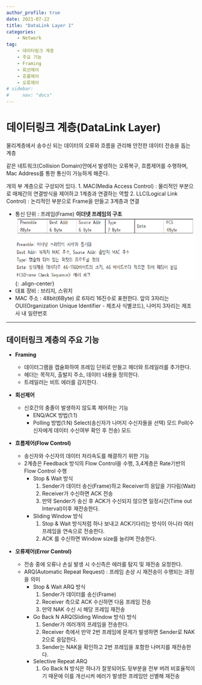 ```yaml
---
author_profile: true
date: 2021-07-22
title: "DataLink Layer 1"
categories: 
    - Network
tag: 
    - 데이터링크 계층
    - 주요 기능
    - Framing
    - 회선제어
    - 흐름제어
    - 오류제어
# sidebar:
#     nav: "docs"
---
```


# 데이터링크 계층(DataLink Layer)

물리계층에서 송수신 되는 데이터의 오류와 흐름을 관리해 안전한 데이터 전송을 돕는 계층

같은 네트워크(Collision Domain)안에서 발생하는 오류복구, 흐름제어를 수행하며, Mac Address를 통한 통신이 가능하게 해준다.

개의 부 계층으로 구성되어 있다.
    1. MAC(Media Access Control) : 물리적인 부분으로 매체간의 연결방식을 제어하고 1계층과 연결하는 역할
    2. LLC(Logical Link Control) : 논리적인 부분으로 Frame을 만들고 3계층과 연결

- 통신 단위 : 프레임(Frame)
**이더넷 프레임의 구조**
![이더넷 프레임 구조](/assets/images/2021-07-22/Ethernet_frame.PNG){: .align-center}
- 대표 장비 : 브리지, 스위치
- MAC 주소 : 48bit(6Byte) 로 6자리 16진수로 표현한다. 앞의 3자리는 OUI(Organization Unique Identifier - 제조사 식별코드), 나머지 3자리는 제조사 내 일련번호

---

## 데이터링크 계층의 주요 기능

- **Framing**
    - 데이터그램을 캡슐화하여 프레임 단위로 만들고 헤더와 트레일러를 추가한다.
    - 헤더는 목적지, 출발지 주소, 데이터 내용을 정의한다.
    - 트레일러는 비트 에러를 감지한다.

- **회선제어**
    - 신호간의 충졸이 발생하지 않도록 제어하는 기능
        - ENQ/ACK 방법(1:1)
        - Polling 방법(1:N) 
        Select(송신자가 나머지 수신자들을 선택) 모드
        Poll(수신자에게 데이터 수신여부 확인 후 전송) 모드

- **흐름제어(Flow Control)**
    - 송신자와 수신자의 데이터 처리속도를 해결하기 위한 기능
    - 2계층은 Feedback 방식의 Flow Control을 수행, 3,4계층은 Rate기반의 Flow Control 수행
        - Stop & Wait 방식
            1. Sender가 데이터 송신(Frame)하고 Receiver의 응답을 기다림(Wait)
            2. Receiver가 수신하면 ACK 전송
            3. 만약 Sender가 송신 후 ACK가 수신되지 않으면 일정시간(Time out Interval)이후 재전송한다.
        - Sliding Window 방식
            1. Stop & Wait 방식처럼 하나 보내고 ACK기다리는 방식이 아니라 여러 프레임을 연속으로 전송한다.
            2. ACK 를 수신하면 Window size를 늘리며 전송한다.

- **오류제어(Error Control)**
    - 전송 중에 오류나 손실 발생 시 수신측은 에러를 탐지 및 재전송 요청한다.
    - ARQ(Automatic Repeat Request) : 프레임 손상 시 재전송이 수행되는 과정을 의미
        - Stop & Wait ARQ 방식
            1. Sender가 데이터를 송신(Frame)
            2. Receiver 측으로 ACK 수신하면 다음 프레임 전송
            3. 만약 NAK 수신 시 해당 프레임 재전송
        - Go Back N ARQ(Sliding Window 방식) 방식
            1. Sender가 여러개의 프레임을 전송한다.
            2. Receiver 측에서 만약 2번 프레임에 문제가 발생하면 Sender로 NAK 2으로 응답한다.
            3. Sender는 NAK을 확인하고 2번 프레임을 포함한 나머지를 재전송한다.
        - Selective Repeat ARQ
            1. Go Back N 방식은 하나가 잘못되어도 뒷부분을 전부 버려 비효율적이기 때문에 이를 개선시켜 에러가 발생한 프레임만 선별해 재전송


